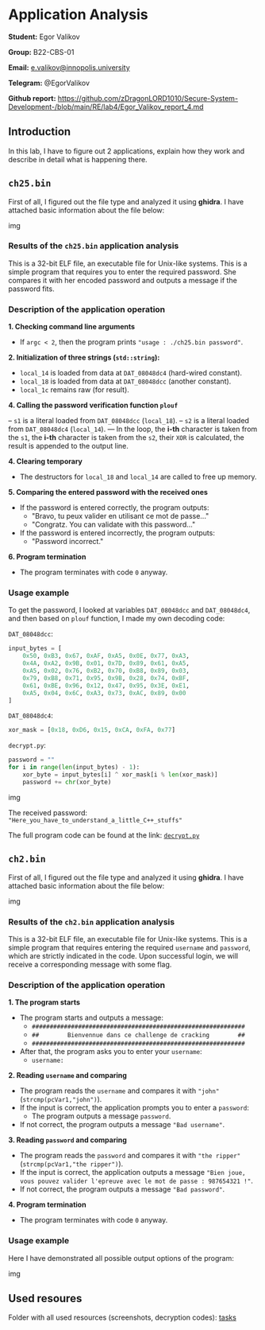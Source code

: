 # Application Analysis

**Student:** Egor Valikov

**Group:** B22-CBS-01

**Email:** e.valikov@innopolis.university

**Telegram:** @EgorValikov

**Github report:** https://github.com/zDragonLORD1010/Secure-System-Development-/blob/main/RE/lab4/Egor_Valikov_report_4.md

## Introduction

In this lab, I have to figure out 2 applications, explain how they work and describe in detail what is happening there.

## `ch25.bin`

First of all, I figured out the file type and analyzed it using **ghidra**. I have attached basic information about the file below:

img

### Results of the `ch25.bin` application analysis

This is a 32-bit ELF file, an executable file for Unix-like systems. This is a simple program that requires you to enter the required password. She compares it with her encoded password and outputs a message if the password fits.

### Description of the application operation

**1. Checking command line arguments**

- If `argc < 2`, then the program prints `"usage : ./ch25.bin password"`.

**2. Initialization of three strings (`std::string`):**

- `local_14` is loaded from data at `DAT_08048dc4` (hard-wired constant).
- `local_18` is loaded from data at `DAT_08048dcc` (another constant).
- `local_1c` remains raw (for result).

**4. Calling the password verification function `plouf`**

– `s1` is a literal loaded from `DAT_08048dcc` (`local_18`).
– `s2` is a literal loaded from `DAT_08048dc4` (`local_14`).
— In the loop, the **i-th** character is taken from the `s1`, the **i-th** character is taken from the `s2`, their `XOR` is calculated, the result is appended to the output line.

**4. Clearing temporary**

- The destructors for `local_18` and `local_14` are called to free up memory.

**5. Comparing the entered password with the received ones**

- If the password is entered correctly, the program outputs:
  - "Bravo, tu peux valider en utilisant ce mot de passe..."
  - "Congratz. You can validate with this password..."
- If the password is entered incorrectly, the program outputs:
  - "Password incorrect."

**6. Program termination**

- The program terminates with code `0` anyway.

### Usage example

To get the password, I looked at variables `DAT_08048dcc` and `DAT_08048dc4`, and then based on `plouf` function, I made my own decoding code:

`DAT_08048dcc`:

```py
input_bytes = [
    0x50, 0xB3, 0x67, 0xAF, 0xA5, 0x0E, 0x77, 0xA3, 
    0x4A, 0xA2, 0x9B, 0x01, 0x7D, 0x89, 0x61, 0xA5,
    0xA5, 0x02, 0x76, 0xB2, 0x70, 0xB8, 0x89, 0x03,
    0x79, 0xB8, 0x71, 0x95, 0x9B, 0x28, 0x74, 0xBF,
    0x61, 0xBE, 0x96, 0x12, 0x47, 0x95, 0x3E, 0xE1,
    0xA5, 0x04, 0x6C, 0xA3, 0x73, 0xAC, 0x89, 0x00
]
```

`DAT_08048dc4`:

```py
xor_mask = [0x18, 0xD6, 0x15, 0xCA, 0xFA, 0x77]
```

`decrypt.py`:

```py
password = ""
for i in range(len(input_bytes) - 1):
    xor_byte = input_bytes[i] ^ xor_mask[i % len(xor_mask)]
    password += chr(xor_byte)
```

img

The received password: `"Here_you_have_to_understand_a_little_C++_stuffs"`

The full program code can be found at the link: [`decrypt.py`]()

## `ch2.bin`

First of all, I figured out the file type and analyzed it using **ghidra**. I have attached basic information about the file below:

img

### Results of the `ch2.bin` application analysis

This is a 32-bit ELF file, an executable file for Unix-like systems. This is a simple program that requires entering the required `username` and `password`, which are strictly indicated in the code. Upon successful login, we will receive a corresponding message with some flag.

### Description of the application operation

**1. The program starts**

- The program starts and outputs a message:
  - `############################################################`
  - `##        Bienvennue dans ce challenge de cracking        ##`
  - `############################################################`
- After that, the program asks you to enter your `username`:
  - `username:`

**2. Reading `username` and comparing**

- The program reads the `username` and compares it with `"john"` (`strcmp(pcVar1,"john")`).
- If the input is correct, the application prompts you to enter a `password`:
  - The program outputs a message `password`.
- If not correct, the program outputs a message `"Bad username"`.

**3. Reading `password` and comparing**

- The program reads the `password` and compares it with `"the ripper"` (`strcmp(pcVar1,"the ripper")`).
- If the input is correct, the application outputs a message `"Bien joue, vous pouvez valider l'epreuve avec le mot de passe : 987654321 !"`.
- If not correct, the program outputs a message `"Bad password"`.

**4. Program termination**

- The program terminates with code `0` anyway.

### Usage example

Here I have demonstrated all possible output options of the program:

img

## Used resoures

Folder with all used resources (screenshots, decryption codes): [tasks]()
